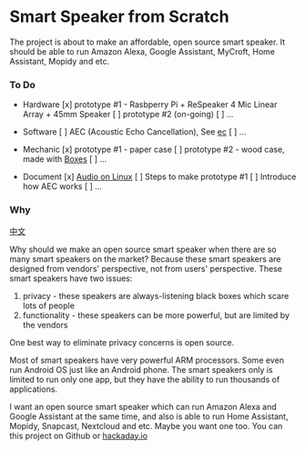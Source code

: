Smart Speaker from Scratch
==========================

The project is about to make an affordable, open source smart speaker. It should be able to run Amazon Alexa, Google Assistant, MyCroft, Home Assistant, Mopidy and etc.

### To Do
- Hardware
  [x] prototype #1 - Rasbperry Pi + ReSpeaker 4 Mic Linear Array + 45mm Speaker
  [ ] prototype #2 (on-going)
  [ ] ...

- Software
  [ ] AEC (Acoustic Echo Cancellation), See [ec](https://github.com/voice-engine/ec)
  [ ] ...

- Mechanic
  [x] prototype #1 - paper case
  [ ] prototype #2 - wood case, made with [Boxes](https://github.com/florianfesti/boxes)
  [ ] ...

- Document
  [x] [Audio on Linux](https://github.com/voice-engine/make-a-smart-speaker/issues/5)
  [ ] Steps to make prototype #1
  [ ] Introduce how AEC works
  [ ] ...


### Why

[中文](https://zhuanlan.zhihu.com/p/58690069)

Why should we make an open source smart speaker when there are so many smart speakers on the market? Because these smart speakers are designed from vendors' perspective, not from users' perspective. These smart speakers have two issues:

1. privacy - these speakers are always-listening black boxes which scare lots of people
2. functionality - these speakers can be more powerful, but are limited by the vendors

One best way to eliminate privacy concerns is open source.

Most of smart speakers have very powerful ARM processors. Some even run Android OS just like an Android phone.  The smart speakers only is limited to run only one app, but they have the ability to run thousands of applications.

I want an open source smart speaker which can run Amazon Alexa and Google Assistant at the same time, and also is able to run Home Assistant, Mopidy, Snapcast, Nextcloud and etc.
Maybe you want one too. You can this project on Github or [hackaday.io](https://hackaday.io/project/164221-smart-speaker-from-scratch)



